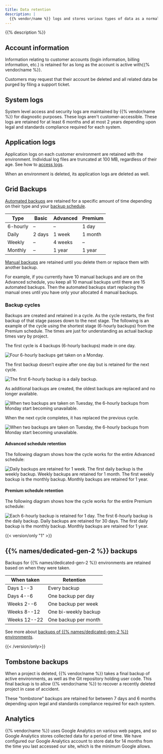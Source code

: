 ```yaml
---
title: Data retention
description: |
  {{% vendor/name %}} logs and stores various types of data as a normal part of its business. This information is only retained as needed to perform relevant business functions. Retention periods vary depending on the type of data stored. If a legal obligation, law enforcement request, or ongoing business need so requires, data may be retained after the original purpose for which it was collected ceases to exist.
---
```


{{% description %}}

## Account information

Information relating to customer accounts (login information, billing information, etc.) is retained for as long as the account is active with{{% vendor/name %}}.

Customers may request that their account be deleted and all related data be purged by filing a support ticket.

## System logs

System level access and security logs are maintained by {{% vendor/name %}} for diagnostic purposes.
These logs aren't customer-accessible.
These logs are retained for at least 6 months and at most 2 years depending upon legal and standards compliance required for each system.

## Application logs

Application logs on each customer environment are retained with the environment.
Individual log files are truncated at 100 MB, regardless of their age.
See how to [access logs](../increase-observability/logs/access-logs.md).

When an environment is deleted, its application logs are deleted as well.

## Grid Backups

[Automated backups](../environments/backup.md#use-automated-backups) are retained for a specific amount of time
depending on their type and your [backup schedule](../environments/backup.md#backup-schedule).

| Type     | Basic  | Advanced | Premium |
| -------- | ------ | -------- | ------- |
| 6-hourly | –      | –        | 1 day   |
| Daily    | 2 days | 1 week   | 1 month |
| Weekly   | –      | 4 weeks  | –       |
| Monthly  | –      | 1 year   | 1 year  |

[Manual backups](../environments/backup.md#create-a-manual-backup) are retained until you delete them or replace them with another backup.

For example, if you currently have 10 manual backups and are on the Advanced schedule,
you keep all 10 manual backups until there are 15 automated backups.
Then the automated backups start replacing the manual ones until you have only your allocated 4 manual backups.

### Backup cycles

Backups are created and retained in a cycle.
As the cycle restarts, the first backup of that stage passes down to the next stage.
The following is an example of the cycle using the shortest stage (6-hourly backups) from the Premium schedule.
The times are just for understanding as actual backup times vary by project.

The first cycle is 4 backups (6-hourly backups) made in one day.

![Four 6-hourly backups get taken on a Monday.](/images/backup-cycles/first-cycle.png "0.215-inline")

The first backup doesn’t expire after one day but is retained for the next cycle.

![The first 6-hourly backup is a daily backup.](/images/backup-cycles/retain.png "0.215-inline")

As additional backups are created, the oldest backups are replaced and no longer available.

![When two backups are taken on Tuesday, the 6-hourly backups from Monday start becoming unavailable.](/images/backup-cycles/replace-backup.png "0.3-inline")

When the next cycle completes, it has replaced the previous cycle.

![When two backups are taken on Tuesday, the 6-hourly backups from Monday start becoming unavailable.](/images/backup-cycles/replace-cycle.png "0.375-inline")

#### Advanced schedule retention

The following diagram shows how the cycle works for the entire Advanced schedule:

![Daily backups are retained for 1 week. The first daily backup is the weekly backup. Weekly backups are retained for 1 month. The first weekly backup is the monthly backup. Monthly backups are retained for 1 year.](/images/backup-cycles/advanced-retention.png "0.6")

#### Premium schedule retention

The following diagram shows how the cycle works for the entire Premium schedule:

![Each 6-hourly backup is retained for 1 day. The first 6-hourly backup is the daily backup. Daily backups are retained for 30 days. The first daily backup is the monthly backup. Monthly backups are retained for 1 year.](/images/backup-cycles/premium-retention.png "0.6")

{{< version/only "1" >}}

## {{% names/dedicated-gen-2 %}} backups

Backups for {{% names/dedicated-gen-2 %}} environments are retained based on when they were taken.

| When taken   | Retention            |
| ------------ | -------------------- |
| Days 1--3    | Every backup         |
| Days 4--6    | One backup per day   |
| Weeks 2--6   | One backup per week  |
| Weeks 8--12  | One bi-weekly backup |
| Weeks 12--22 | One backup per month |

See more about [backups of {{% names/dedicated-gen-2 %}} environments](../dedicated-gen-2/overview/backups.md).

{{< /version/only>}}

## Tombstone backups

When a project is deleted, {{% vendor/name %}} takes a final backup of active environments, as well as the Git repository holding user code.
This final backup is to allow {{% vendor/name %}} to recover a recently deleted project in case of accident.

These "tombstone" backups are retained for between 7 days and 6 months depending upon legal and standards compliance required for each system.

## Analytics

{{% vendor/name %}} uses Google Analytics on various web pages, and so Google Analytics stores collected data for a period of time.
We have configured our Google Analytics account to store data for 14 months from the time you last accessed our site, which is the minimum Google allows.
